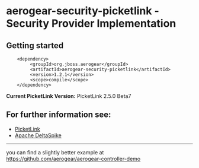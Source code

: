 # aerogear-security-picketlink - Security Provider Implementation

## Getting started

        <dependency>
             <groupId>org.jboss.aerogear</groupId>
             <artifactId>aerogear-security-picketlink</artifactId>
             <version>1.2.1</version>
             <scope>compile</scope>
        </dependency>

**Current PicketLink Version:** PicketLink 2.5.0 Beta7

## For further information see:

- [PicketLink](http://www.picketlink.org/)
- [Apache DeltaSpike](https://github.com/apache/incubator-deltaspike)

---
you can find a slightly better example at <https://github.com/aerogear/aerogear-controller-demo> 
